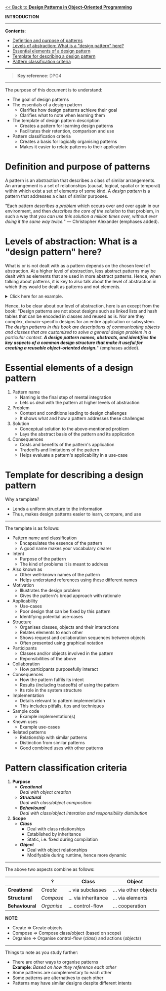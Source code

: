 [<< Back to **Design Patterns in Object-Oriented Programming**](https://pranigopu.github.io/computer-science/design-patterns-in-oop)

**INTRODUCTION**

---

**Contents**:

- [Definition and purpose of patterns](#definition-and-purpose-of-patterns)
- [Levels of abstraction: What is a "design pattern" here?](#levels-of-abstraction-what-is-a-design-pattern-here)
- [Essential elements of a design pattern](#essential-elements-of-a-design-pattern)
- [Template for describing a design pattern](#template-for-describing-a-design-pattern)
- [Pattern classification criteria](#pattern-classification-criteria)

---

> **Key reference**: DPG4

---

The purpose of this document is to understand:

- The goal of design patterns
- The essentials of a design pattern
    - Clarifies how design patterns achieve their goal
    - Clarifies what to note when learning them
- The template of design pattern description
    - Creates a pattern for learning design patterns
    - Facilitates their retention, comparison and use
- Pattern classification criteria
    - Creates a basis for logically organising patterns
    - Makes it easier to relate patterns to their application

# Definition and purpose of patterns
A pattern is an abstraction that describes a class of similar arrangements. An arrangement is a set of relationships (causal, logical, spatial or temporal) within which exist a set of elements of some kind. A _design pattern_ is a pattern that addresses a class of similar purposes.

"Each pattern _describes a problem_ which occurs over and over again in our environment, and then _describes the core of the solution_ to that problem, in such a way that _you can use this solution a million times over, without ever doing it the same way twice._" — Christopher Alexander (emphases added).

# Levels of abstraction: What is a "design pattern" here?
What is or is not dealt with as a pattern depends on the chosen level of abstraction. At a higher level of abstraction, less abstract patterns may be dealt with as elements that are used in more abstract patterns. Hence, when talking about patterns, it is key to also talk about the level of abstraction in which they would be dealt as patterns and not elements.

<details><summary>Click here for an example.</summary><p>For example, in software design, an array is a pattern, but being less abstract the normal level of abstraction in software design (i.e. writing modules, packages and applications), an array is dealt with more as an element than an arrangement of elements.</p></details>

Hence, to be clear about our level of abstraction, here is an except from the book: "Design patterns are not about designs such as linked lists and hash tables that can be encoded in classes and reused as is. Nor are they complex, domain-specific designs for an entire application or subsystem. _The design patterns in this book are descriptions of communicating objects and classes that are customized to solve a general design problem in a particular context._ **_A design pattern names, abstracts, and identifies the key aspects of a common design structure that make it useful for creating a reusable object-oriented design._**" (emphases added).

# Essential elements of a design pattern
1. Pattern name
    - Naming is the final step of mental integration
    - Lets us deal with the pattern at higher levels of abstraction
2. Problem
    - Context and conditions leading to design challenges
    - It shows what and how a pattern addresses these challenges
3. Solution
    - Conceptual solution to the above-mentioned problem
    - Lays the abstract basis of the pattern and its application
4. Consequences
    - Costs and benefits of the pattern's application
    - Tradeoffs and limitations of the pattern
    - Helps evaluate a pattern's applicability in a use-case

# Template for describing a design pattern
Why a template?

- Lends a uniform structure to the information
- Thus, makes design patterns easier to learn, compare, and use

---

The template is as follows:

- Pattern name and classification
    - Encapsulates the essence of the pattern
    - A good name makes your vocabulary clearer
- Intent
    - Purpose of the pattern
    - The kind of problems it is meant to address
- Also known as
    - Other well-known names of the pattern
    - Helps understand references using these different names
- Motivation
    - Illustrates the design problem
    - Gives the pattern's broad approach with rationale
- Applicability
    - Use-cases
    - Poor design that can be fixed by this pattern
    - Identifying potential use-cases
- Structure
    - Organises classes, objects and their interactions
    - Relates elements to each other
    - Shows request and collaboration sequences between objects
    - Often presented using graphical notation
- Participants
    - Classes and/or objects involved in the pattern
    - Reponsibilities of the above
- Collaboration
    - How participants purposefully interact
- Consequences
    - How the pattern fulfils its intent
    - Results (including tradeoffs) of using the pattern
    - Its role in the system structure
- Implementation
    - Details relevant to pattern implementation
    - This includes pitfalls, tips and techniques
- Sample code
    - Example implementation(s)
- Known uses
    - Example use-cases
- Related patterns
    - Relationship with similar patterns
    - Distinction from similar patterns
    - Good combined uses with other patterns

# Pattern classification criteria
1. **Purpose**
    - **_Creational_** <br> _Deal with object creation_
    - **_Structural_** <br> _Deal with class/object composition_
    - **_Behavioural_** <br> _Deal with class/object interation and responsibility distribution_
2. **Scope**
    - **_Class_**
        - Deal with class relationships
        - Established by inheritance
        - Static, i.e. fixed during compilation
    - **_Object_**
        - Deal with object relationships
        - Modifyable during runtime, hence more dynamic

---

The above two aspects combine as follows:

|  | ? | **Class** | **Object** |
| --- | --- | --- | --- |
| **Creational** | _Create_ | .. via subclasses | ... via other objects |
| **Structural** | _Compose_ | ... via inheritance | ... via elements |
| **Behavioural** | _Organise_ | ... control-flow | ... cooperation |

**NOTE**:

- Create ⇒ Create objects
- Compose ⇒ Compose class/object (based on scope)
- Organise ⇒ Organise control-flow (_class_) and actions (_objects_)

---

Things to note as you study further:

- There are other ways to organise patterns <br> **Example**: _Based on how they reference each other_
- Some patterns are complementary to each other
- Some patterns are alternatives to each other
- Patterns may have similar designs despite different intents